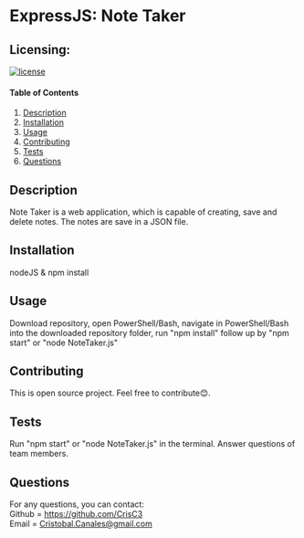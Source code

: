 # ExpressJS: Note Taker

## Licensing:
[![license](https://img.shields.io/badge/license-MIT-blue.svg)](https://shields.io)

#### Table of Contents
1. [Description](#description)
2. [Installation](#installation)
3. [Usage](#usage)
4. [Contributing](#contributing)
5. [Tests](#tests)
6. [Questions](#questions)

## Description
Note Taker is a web application, which is capable of creating, save and delete notes. The notes are save in a JSON file.

## Installation
nodeJS & npm install

## Usage
Download repository, open PowerShell/Bash, navigate in PowerShell/Bash into the downloaded repository folder, run "npm install" follow up by "npm start" or "node NoteTaker.js"

## Contributing
This is open source project. Feel free to contribute😊.

## Tests
Run "npm start" or "node NoteTaker.js" in the terminal. Answer questions of team members.

## Questions
For any questions, you can contact:  
Github = https://github.com/CrisC3  
Email  = Cristobal.Canales@gmail.com
